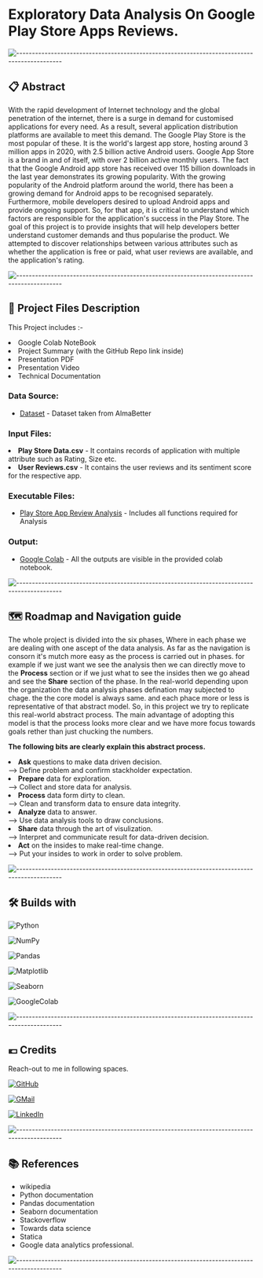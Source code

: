 <h1>Exploratory Data Analysis On Google Play Store Apps Reviews.</h1>

![--------------------------------------------------------------------------------------------](https://github.com/andreasbm/readme/blob/master/assets/lines/grass.png)

## 📋 Abstract

With the rapid development of Internet technology and the global penetration of the internet, there is a surge in demand for customised applications for every need. As a result, several application distribution platforms are available to meet this demand. The Google Play Store is the most popular of these. It is the world's largest app store, hosting around 3 million apps in 2020, with 2.5 billion active Android users. Google App Store is a brand in and of itself, with over 2 billion active monthly users. The fact that the Google Android app store has received over 115 billion downloads in the last year demonstrates its growing popularity. With the growing popularity of the Android platform around the world, there has been a growing demand for Android apps to be recognised separately. Furthermore, mobile developers desired to upload Android apps and provide ongoing support. So, for that app, it is critical to understand which factors are responsible for the application's success in the Play Store. The goal of this project is to provide insights that will help developers better understand customer demands and thus popularise the product. We attempted to discover relationships between various attributes such as whether the application is free or paid, what user reviews are available, and the application's rating.

![--------------------------------------------------------------------------------------------](https://github.com/andreasbm/readme/blob/master/assets/lines/grass.png)

##  💾 Project Files Description

<p>This Project includes :-
  <li>Google Colab NoteBook</li>
  <li>Project Summary (with the GitHub Repo link inside)</li>
  <li>Presentation PDF</li>
  <li>Presentation Video</li>
  <li>Technical Documentation</li>
</p>

### Data Source:
- [Dataset](https://drive.google.com/drive/folders/1j6esDUtS0hmPddXMEerNjT4X2ol3XbX3) - Dataset taken from AlmaBetter

### Input Files:
  <li><b>Play Store Data.csv</b> - It contains records of application with multiple attribute such as Rating, Size etc.</li>
  <li><b>User Reviews.csv</b> - It contains the user reviews and its sentiment score for the respective app.</li>

### Executable Files:
- [Play Store App Review Analysis](https://github.com/ashish-mali/EDA-On-Playstore-App-Reviews/blob/main/Play_Store_App_Review_Analysis_Capstone_Project.ipynb) - Includes all functions required for Analysis

### Output:
- [Google Colab](https://github.com/ashish-mali/EDA-On-Playstore-App-Reviews/blob/main/Play_Store_App_Review_Analysis_Capstone_Project.ipynb) - All the outputs are visible in the provided colab notebook.

![--------------------------------------------------------------------------------------------](https://github.com/andreasbm/readme/blob/master/assets/lines/grass.png)

## 🗺️ Roadmap and Navigation guide

The whole project is divided into the six phases, Where in each phase we are dealing with one ascept of the data analysis. As far as the navigation is consorn it's mutch more easy as the process is carried out in phases. for example if we just want we see the analysis then we can directly move to the <b>Process</b> section or if we just what to see the insides then we go ahead and see the <b>Share</b> section of the phase.
In the real-world depending upon the organization the data analysis phases defination may subjected to chage. the the core model is always same. and each phace more or less is representative of that abstract model. So, in this project we try to replicate this real-world abstract process. The main advantage of adopting this model is that the process looks more clear and we have more focus towards goals rether than just chucking the numbers.
<br>

<b>The following bits are clearly explain this abstract process.</b>
<br>

<li><b>Ask</b> questions to make data driven decision.</li>
--> Define problem and confirm stackholder expectation.

<li><b>Prepare</b> data for exploration.</li>
--> Collect and store data for analysis.

<li><b>Process</b> data form dirty to clean.</li>
--> Clean and transform data to ensure data integrity.

<li><b>Analyze</b> data to answer.</li>
--> Use data analysis tools to draw conclusions.

<li><b>Share</b> data through the art of visulization.</li>
--> Interpret and communicate result for data-driven decision.

<li><b>Act</b> on the insides to make real-time change.</li>
--> Put your insides to work in order to solve problem.

![--------------------------------------------------------------------------------------------](https://github.com/andreasbm/readme/blob/master/assets/lines/grass.png)

## 🛠️ Builds with

![Python](https://img.shields.io/badge/Python-FFD43B?style=for-the-badge&logo=python&logoColor=blue)

![NumPy](https://img.shields.io/badge/Numpy-777BB4?style=for-the-badge&logo=numpy&logoColor=white)

![Pandas](https://img.shields.io/badge/Pandas-2C2D72?style=for-the-badge&logo=pandas&logoColor=white)

![Matplotlib](https://img.shields.io/badge/Matplotlib-%23ffffff.svg?style=for-the-badge&logo=Matplotlib&logoColor=black)

![Seaborn](https://img.shields.io/badge/Seaborn-blue?style=for-the-badge&logo=Seaborn)

![GoogleColab](https://img.shields.io/badge/GoogleColab-orange?style=for-the-badge&logo=GoogleColab)

![--------------------------------------------------------------------------------------------](https://github.com/andreasbm/readme/blob/master/assets/lines/grass.png)

## 💶 Credits

Reach-out to me in following spaces.

[![GitHub](https://img.shields.io/badge/my_portfolio-000?style=for-the-badge&logo=ko-fi&logoColor=white)](https://github.com/ashish-mali)

[![GMail](https://img.shields.io/badge/Gmail-D14836?style=for-the-badge&logo=gmail&logoColor=white)](https://mail.google.com/mail/u/0/?tab=rm&ogbl#inbox)

[![LinkedIn](https://img.shields.io/badge/linkedin-0A66C2?style=for-the-badge&logo=linkedin&logoColor=white)](https://www.linkedin.com/in/ashish-mali-a63594129/)

![--------------------------------------------------------------------------------------------](https://github.com/andreasbm/readme/blob/master/assets/lines/grass.png)

## 📚 References

*	wikipedia
*	Python documentation
*	Pandas documentation
*	Seaborn documentation
*	Stackoverflow
*	Towards data science
*	Statica
*	Google data analytics professional.

![--------------------------------------------------------------------------------------------](https://github.com/andreasbm/readme/blob/master/assets/lines/grass.png)
